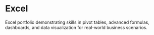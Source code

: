 # Excel
Excel portfolio demonstrating skills in pivot tables, advanced formulas, dashboards, and data visualization for real-world business scenarios.
